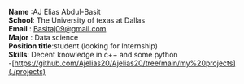 **Name** :AJ Elias Abdul-Basit  
 **School**: The University of texas at Dallas  
 **Email** : Basitaj09@gmail.com  
 **Major** : Data science  
 **Position title**:student (looking for Internship)  
 **Skills**: Decent knowledge in c++ and some python  
 -[https://github.com/Ajelias20/Ajelias20/tree/main/my%20projects](./projects)
